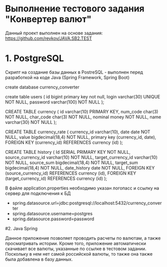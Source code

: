 # Выполнение тестового задания "Конвертер валют"

Данный проект выполнен на основе задания: https://github.com/revkov/JAVA.SB2.TEST



# 1. PostgreSQL 
Скрипт на создание базы данных в PostreSQL - выполнен перед разработкой на коде Java (Spring Framework, Spring Boot)

create database currency_converter

create table users (
    id             bigint primary key not null,
    login          varchar(30) UNIQUE NOT NULL,
    password       varchar(100) NOT NULL
);

CREATE TABLE currency (
    id         varchar(10)  PRIMARY KEY,
    num_code   char(3) NOT NULL,
    char_code  char(3) NOT NULL,
    nominal    money NOT NULL,
    name       varchar(30) NOT NULL
);
 
CREATE TABLE currency_rate (
    currency_id varchar(10),
    date        date NOT NULL,
    value       bigdecimal(18,4) NOT NULL,
    primary key (currency_id, date),
    FOREIGN KEY (currency_id) REFERENCES currency (id)
);
 
CREATE TABLE history (
    Id SERIAL PRIMARY KEY NOT NULL, 
    source_currency_id  varchar(10) NOT NULL,
    target_currency_id  varchar(10) NOT NULL,
    source_sum          bigdecimal(18,4) NOT NULL,
    target_sum          bigdecimal(18,4) NOT NULL,
    date_history        date NOT NULL,
    FOREIGN KEY (source_currency_id) REFERENCES currency (id),
    FOREIGN KEY (target_currency_id) REFERENCES currency (id)
);

В файле application.properties необходимо указан логопасс и ссылку на сервер для подключения к БД

- spring.datasource.url=jdbc:postgresql://localhost:5432/currency_converter
- spring.datasource.username=postgres
- spring.datasource.password=password


#2. Java Spring

Данное приложение позволяет проводить расчеты по валютам, а также просматривать истории. Кроме того, приложение 
автоматически скачивает все валюты, указанные по ссылке в тестовом задании. Поскольку в нем нет самой российской валюты,
то также она также была добавлена в базу данных. 




